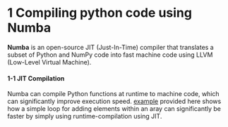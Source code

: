 
# 1 Compiling python code using Numba
**Numba** is an open-source JIT (Just-In-Time) compiler that translates a subset of Python and NumPy code into fast machine code using LLVM (Low-Level Virtual Machine). 
 
 #### 1-1 JIT Compilation
 Numba can compile Python functions at runtime to machine code, which can significantly improve execution speed.
 [example](./01_python_JIT_compilation.py) provided here shows how a simple loop for adding elements within an aray can significantly be faster by simply using runtime-compilation using JIT.